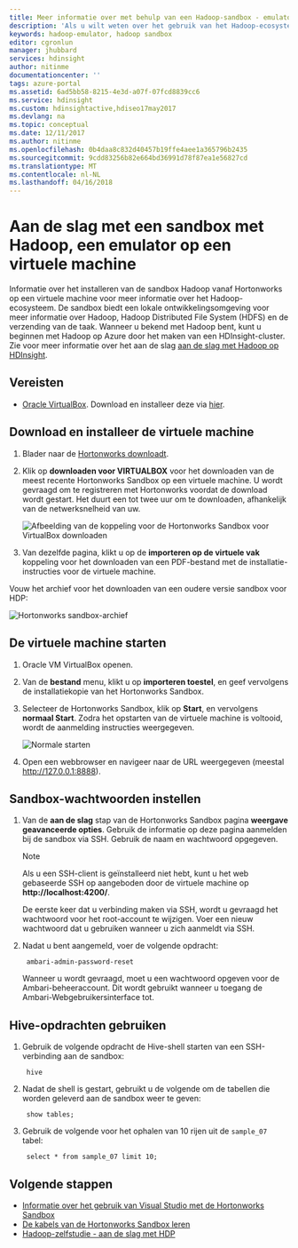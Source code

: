 ```yaml
---
title: Meer informatie over met behulp van een Hadoop-sandbox - emulator - Azure HDInsight | Microsoft Docs
description: 'Als u wilt weten over het gebruik van het Hadoop-ecosysteem, kunt u instellen een sandbox met Hadoop van Hortonworks op een virtuele machine van Azure. '
keywords: hadoop-emulator, hadoop sandbox
editor: cgronlun
manager: jhubbard
services: hdinsight
author: nitinme
documentationcenter: ''
tags: azure-portal
ms.assetid: 6ad5bb58-8215-4e3d-a07f-07fcd8839cc6
ms.service: hdinsight
ms.custom: hdinsightactive,hdiseo17may2017
ms.devlang: na
ms.topic: conceptual
ms.date: 12/11/2017
ms.author: nitinme
ms.openlocfilehash: 0b4daa8c832d40457b19ffe4aee1a365796b2435
ms.sourcegitcommit: 9cdd83256b82e664bd36991d78f87ea1e56827cd
ms.translationtype: MT
ms.contentlocale: nl-NL
ms.lasthandoff: 04/16/2018
---
```

# <a name="get-started-with-a-hadoop-sandbox-an-emulator-on-a-virtual-machine"></a>Aan de slag met een sandbox met Hadoop, een emulator op een virtuele machine

Informatie over het installeren van de sandbox Hadoop vanaf Hortonworks op een virtuele machine voor meer informatie over het Hadoop-ecosysteem. De sandbox biedt een lokale ontwikkelingsomgeving voor meer informatie over Hadoop, Hadoop Distributed File System (HDFS) en de verzending van de taak. Wanneer u bekend met Hadoop bent, kunt u beginnen met Hadoop op Azure door het maken van een HDInsight-cluster. Zie voor meer informatie over het aan de slag [aan de slag met Hadoop op HDInsight](apache-hadoop-linux-tutorial-get-started.md).

## <a name="prerequisites"></a>Vereisten
* [Oracle VirtualBox](https://www.virtualbox.org/). Download en installeer deze via [hier](https://www.virtualbox.org/wiki/Downloads).



## <a name="download-and-install-the-virtual-machine"></a>Download en installeer de virtuele machine
1. Blader naar de [Hortonworks downloadt](http://hortonworks.com/downloads/#sandbox).

2. Klik op **downloaden voor VIRTUALBOX** voor het downloaden van de meest recente Hortonworks Sandbox op een virtuele machine. U wordt gevraagd om te registreren met Hortonworks voordat de download wordt gestart. Het duurt een tot twee uur om te downloaden, afhankelijk van de netwerksnelheid van uw.
   
    ![Afbeelding van de koppeling voor de Hortonworks Sandbox voor VirtualBox downloaden](./media/apache-hadoop-emulator-get-started/download-sandbox.png)
3. Van dezelfde pagina, klikt u op de **importeren op de virtuele vak** koppeling voor het downloaden van een PDF-bestand met de installatie-instructies voor de virtuele machine.

Vouw het archief voor het downloaden van een oudere versie sandbox voor HDP:

![Hortonworks sandbox-archief](./media/apache-hadoop-emulator-get-started/hortonworks-sandbox-archive.png)


## <a name="start-the-virtual-machine"></a>De virtuele machine starten

1. Oracle VM VirtualBox openen.
2. Van de **bestand** menu, klikt u op **importeren toestel**, en geef vervolgens de installatiekopie van het Hortonworks Sandbox.
1. Selecteer de Hortonworks Sandbox, klik op **Start**, en vervolgens **normaal Start**. Zodra het opstarten van de virtuele machine is voltooid, wordt de aanmelding instructies weergegeven.
   
    ![Normale starten](./media/apache-hadoop-emulator-get-started/normal-start.png)
2. Open een webbrowser en navigeer naar de URL weergegeven (meestal http://127.0.0.1:8888).

## <a name="set-sandbox-passwords"></a>Sandbox-wachtwoorden instellen

1. Van de **aan de slag** stap van de Hortonworks Sandbox pagina **weergave geavanceerde opties**. Gebruik de informatie op deze pagina aanmelden bij de sandbox via SSH. Gebruik de naam en wachtwoord opgegeven.
   
   > [!NOTE]
   > Als u een SSH-client is geïnstalleerd niet hebt, kunt u het web gebaseerde SSH op aangeboden door de virtuele machine op **http://localhost:4200/**.
   > 
   
    De eerste keer dat u verbinding maken via SSH, wordt u gevraagd het wachtwoord voor het root-account te wijzigen. Voer een nieuw wachtwoord dat u gebruiken wanneer u zich aanmeldt via SSH.

2. Nadat u bent aangemeld, voer de volgende opdracht:
   
        ambari-admin-password-reset
   
    Wanneer u wordt gevraagd, moet u een wachtwoord opgeven voor de Ambari-beheeraccount. Dit wordt gebruikt wanneer u toegang de Ambari-Webgebruikersinterface tot.

## <a name="use-hive-commands"></a>Hive-opdrachten gebruiken

1. Gebruik de volgende opdracht de Hive-shell starten van een SSH-verbinding aan de sandbox:
   
        hive
2. Nadat de shell is gestart, gebruikt u de volgende om de tabellen die worden geleverd aan de sandbox weer te geven:
   
        show tables;
3. Gebruik de volgende voor het ophalen van 10 rijen uit de `sample_07` tabel:
   
        select * from sample_07 limit 10;

## <a name="next-steps"></a>Volgende stappen
* [Informatie over het gebruik van Visual Studio met de Hortonworks Sandbox](../hdinsight-hadoop-emulator-visual-studio.md)
* [De kabels van de Hortonworks Sandbox leren](http://hortonworks.com/hadoop-tutorial/learning-the-ropes-of-the-hortonworks-sandbox/)
* [Hadoop-zelfstudie - aan de slag met HDP](http://hortonworks.com/hadoop-tutorial/hello-world-an-introduction-to-hadoop-hcatalog-hive-and-pig/)

